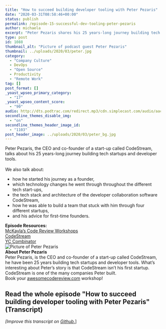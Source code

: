```yaml
---
title: "How to succeed building developer tooling with Peter Pezaris"
date: "2020-03-31T08:58:46+00:00"
status: publish
permalink: /episode-15-successful-dev-tooling-peter-pezaris
author: michaela
excerpt: "Peter Pezaris shares his 25 years-long journey building tech startups and developer tools."
type: post
id: 1088
thumbnail_alt: "Picture of podcast guest Peter Pezaris"
thumbnail: ../uploads/2020/03/peter.jpg
category:
  - "Company Culture"
  - DevOps
  - "Open Source"
  - Productivity
  - "Remote Work"
tag: []
post_format: []
_yoast_wpseo_primary_category:
  - "17"
_yoast_wpseo_content_score:
  - "90"
audio: http://dts.podtrac.com/redirect.mp3/cdn.simplecast.com/audio/aaca90/aaca909a-e34f-49ae-a86f-f59e4fa807f0/2b1c85ff-837e-4771-aa2a-8350a37f9e0c/peter-pezaris-ready_tc.mp3
secondline_themes_disable_img:
  - "on"
secondline_themes_header_image_id:
  - "1103"
post_header_image: ../uploads/2020/03/peter_bg.jpg
---
```


<div class="episode-about">
Peter Pezaris, the CEO and co-founder of a start-up called CodeStream, talks about his 25 years-long journey building tech startups and developer tools.
<br/> <br/>We also talk about:
<ul>
<li> how he started his journey as a founder,</li>
<li> which technology changes he went through throughout the different tech start-ups,</li>
<li> the tech stack and architecture of the developer collaboration software CodeStream,</li>
<li> how he was able to build a team that stuck with him through four different startups,</li>
<li> and his advice for first-time founders.</li>
</ul>
</div>
<div class=" episode-links">
<b>Episode Resources:</b><br/>
<a href="https://www.michaelagreiler.com/workshops">McKayla’s Code Review Workshops</a><br/>
<a href="https://www.codestream.com">CodeStream</a><br/>
<a href="https://www.ycombinator.com/">YC Combinator</a><br/>
</div>

<div class="row pt-2 align-items-center">
<div class="col-4 guest-picture">
<img src="../uploads/2020/03/peter.jpg" alt="Picture of Peter Pezaris"/>
</div>
<div class="col-8 guest-about">
<b>About Peter Pezaris</b><br/>
Peter Pezaris, is the CEO and co-founder of a start-up called CodeStream, he have been 25 years building tech startups and developer tools. What’s interesting about Peter’s story is that CodeStream isn’t his first startup. CodeStream is one of the many companies Peter built. 
</div>
</div>

<div class="sponsorship">
Book your <a href="https://www.michaelagreiler.com/workshops">awesomecodereview.com</a> workshop!
</div> 


## Read the whole episode "How to succeed building developer tooling with Peter Pezaris" (Transcript)

_\[Improve this transcript on [Github](https://github.com/mgreiler/se-unlocked/tree/master/Transcripts)_[.](https://github.com/mgreiler/se-unlocked/tree/master/Transcripts)\]
